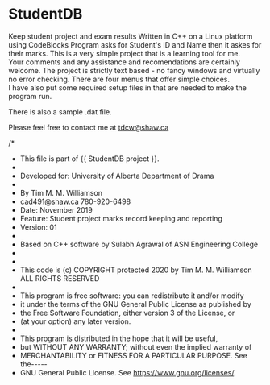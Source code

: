# StudentDB
Keep student project and exam results 
Written in C++ on a Linux platform using CodeBlocks
Program asks for Student's ID and Name then it askes for their marks.
This is a very simple project that is a learning tool for me.  
Your comments and any assistance and recomendations are certainly welcome.
The project is strictly text based - no fancy windows and virtually no error checking.
There are four menus that offer simple choices.  
I have also put some required setup files in that are needed to make the program run.

There is also a sample .dat file.

Please feel free to contact me at tdcw@shaw.ca

/*
* This file is part of {{ StudentDB project }}.
*
* Developed for: University of Alberta Department of Drama
*
* By Tim M. M. Williamson
* cad491@shaw.ca 780-920-6498
* Date: November 2019
* Feature: Student project marks record keeping and reporting
* Version: 01
*
* Based on C++ software by Sulabh Agrawal of ASN Engineering College
*
* <copyright notice>
* This code is (c)  COPYRIGHT protected 2020 by Tim M. M. Williamson ALL RIGHTS RESERVED
*
* This program is free software: you can redistribute it and/or modify
* it under the terms of the GNU General Public License as published by
* the Free Software Foundation, either version 3 of the License, or
* (at your option) any later version.
*
* This program is distributed in the hope that it will be useful,
* but WITHOUT ANY WARRANTY; without even the implied warranty of
* MERCHANTABILITY or FITNESS FOR A PARTICULAR PURPOSE.  See the-----
* GNU General Public License. See <https://www.gnu.org/licenses/>.

